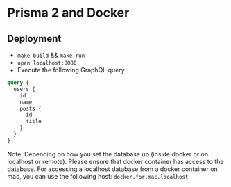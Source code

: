 # Prisma 2 and Docker

## Deployment

- `make build` && `make run`
- `open localhost:8080`
- Execute the following GraphQL query

```graphql
query {
  users {
    id
    name
    posts {
      id
      title
    }
  }
}
```

Note: Depending on how you set the database up (inside docker or on localhost or remote). Please ensure that docker container has access to the database. For accessing a localhost database from a docker container on mac, you can use the following host: `docker.for.mac.localhost`
